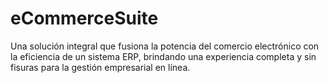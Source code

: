 # eCommerceSuite
Una solución integral que fusiona la potencia del comercio electrónico con la eficiencia de un sistema ERP, brindando una experiencia completa y sin fisuras para la gestión empresarial en línea.

